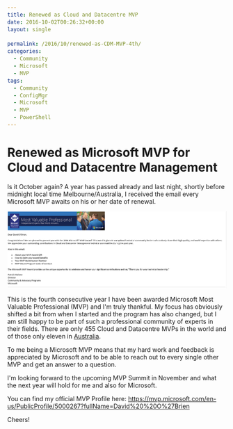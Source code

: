 ```yaml
---
title: Renewed as Cloud and Datacentre MVP
date: 2016-10-02T00:26:32+00:00
layout: single

permalink: /2016/10/renewed-as-CDM-MVP-4th/
categories:
  - Community
  - Microsoft
  - MVP
tags:
  - Community
  - ConfigMgr
  - Microsoft
  - MVP
  - PowerShell
---
```


# Renewed as Microsoft MVP for Cloud and Datacentre Management

Is it October again? A year has passed already and last night, shortly before midnight local time Melbourne/Australia, I received the email every Microsoft MVP awaits on his or her date of renewal.

![MVP renewal email](/media/2016/10/mvp_award.png)

This is the fourth consecutive year I have been awarded Microsoft Most Valuable Professional (MVP) and I'm truly thankful.
My focus has obviously shifted a bit from when I started and the program has also changed, but I am still happy to be part of such a professional community of experts in their fields.
There are only 455 Cloud and Datacentre MVPs in the world and of those only eleven in [Australia](https://mvp.microsoft.com/en-us/MvpSearch?ex=Cloud+and+Datacenter+Management&lo=Australia&sc=s).

To me being a Microsoft MVP means that my hard work and feedback is appreciated by Microsoft and to be able to reach out to every single other MVP and get an answer to a question.

I'm looking forward to the upcoming MVP Summit in November and what the next year will hold for me and also for Microsoft.

You can find my official MVP Profile here: <https://mvp.microsoft.com/en-us/PublicProfile/5000267?fullName=David%20%20O%27Brien>

Cheers!